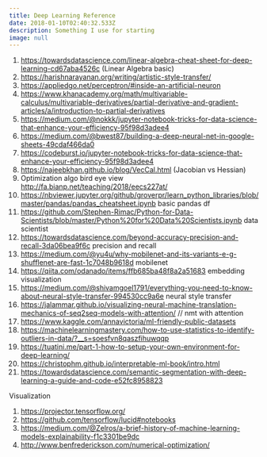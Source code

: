 ```yaml
---
title: Deep Learning Reference
date: 2018-01-10T02:40:32.533Z
description: Something I use for starting
image: null
---
```

 1. https://towardsdatascience.com/linear-algebra-cheat-sheet-for-deep-learning-cd67aba4526c (Linear Algebra basic)
 2. https://harishnarayanan.org/writing/artistic-style-transfer/
 3. https://appliedgo.net/perceptron/#inside-an-artificial-neuron
 4. https://www.khanacademy.org/math/multivariable-calculus/multivariable-derivatives/partial-derivative-and-gradient-articles/a/introduction-to-partial-derivatives
 5. https://medium.com/@nokkk/jupyter-notebook-tricks-for-data-science-that-enhance-your-efficiency-95f98d3adee4
 6. https://medium.com/@bwest87/building-a-deep-neural-net-in-google-sheets-49cdaf466da0
 7. https://codeburst.io/jupyter-notebook-tricks-for-data-science-that-enhance-your-efficiency-95f98d3adee4
 8. https://najeebkhan.github.io/blog/VecCal.html (Jacobian vs Hessian)
 9. Optimization algo bird eye view http://fa.bianp.net/teaching/2018/eecs227at/
10. https://nbviewer.jupyter.org/github/groverpr/learn_python_libraries/blob/master/pandas/pandas_cheatsheet.ipynb basic pandas df
11. https://github.com/Stephen-Rimac/Python-for-Data-Scientists/blob/master/Python%20for%20Data%20Scientists.ipynb data scientist
12. https://towardsdatascience.com/beyond-accuracy-precision-and-recall-3da06bea9f6c precision and recall
13. https://medium.com/@yu4u/why-mobilenet-and-its-variants-e-g-shufflenet-are-fast-1c7048b9618d mobilenet
14. https://qiita.com/odanado/items/ffb685ba48f8a2a51683 embedding visualization
15. https://medium.com/@shivamgoel1791/everything-you-need-to-know-about-neural-style-transfer-994530cc9a6e neural style transfer
16. https://jalammar.github.io/visualizing-neural-machine-translation-mechanics-of-seq2seq-models-with-attention/ // nmt with attention
17. https://www.kaggle.com/annavictoria/ml-friendly-public-datasets
18. https://machinelearningmastery.com/how-to-use-statistics-to-identify-outliers-in-data/?__s=soesfvn8qaszfihuwqqp
19. https://tuatini.me/part-1-how-to-setup-your-own-environment-for-deep-learning/
20. https://christophm.github.io/interpretable-ml-book/intro.html
21. https://towardsdatascience.com/semantic-segmentation-with-deep-learning-a-guide-and-code-e52fc8958823

Visualization

1. https://projector.tensorflow.org/
2. https://github.com/tensorflow/lucid#notebooks
3. https://medium.com/@Zelros/a-brief-history-of-machine-learning-models-explainability-f1c3301be9dc
4. http://www.benfrederickson.com/numerical-optimization/
